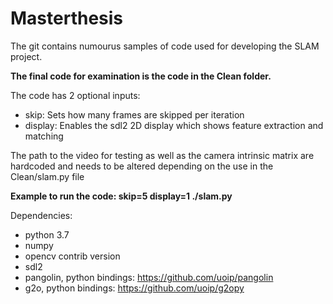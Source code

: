 # Masterthesis

The git contains numourus samples of code used for developing the SLAM project. 

**The final code for examination is the code in the Clean folder.**

The code has 2 optional inputs:
- skip: Sets how many frames are skipped per iteration
- display: Enables the sdl2 2D display which shows feature extraction and matching

The path to the video for testing as well as the camera intrinsic matrix are hardcoded and needs to be altered depending on the use in the Clean/slam.py file

**Example to run the code: skip=5 display=1 ./slam.py**

Dependencies: 
- python 3.7
- numpy
- opencv contrib version
- sdl2 
- pangolin, python bindings: https://github.com/uoip/pangolin
- g2o, python bindings: https://github.com/uoip/g2opy
